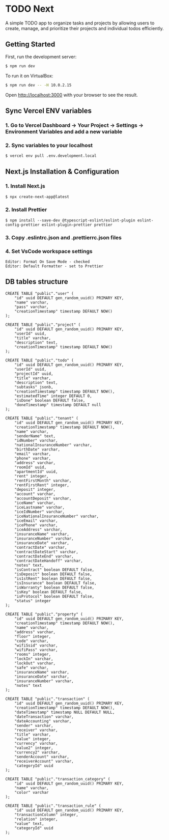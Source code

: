 # TODO Next

A simple TODO app to organize tasks and projects by allowing users to create, manage, and prioritize their projects and individual todos efficiently.

## Getting Started

First, run the development server:

```bash
$ npm run dev
```

To run it on VirtualBox:

```bash
$ npm run dev -- -H 10.0.2.15
```

Open [http://localhost:3000](http://localhost:3000) with your browser to see the result.

## Sync Vercel ENV variables

### 1. Go to Vercel Dashboard → Your Project → Settings → Environment Variables and add a new variable

### 2. Sync variables to your localhost

```bash
$ vercel env pull .env.development.local
```

## Next.js Installation & Configuration

### 1. Install Next.js

```bash
$ npx create-next-app@latest
```

### 2. Install Prettier

```
$ npm install --save-dev @typescript-eslint/eslint-plugin eslint-config-prettier eslint-plugin-prettier prettier
```

### 3. Copy .eslintrc.json and .prettierrc.json files

### 4. Set VsCode workspace settings

```
Editor: Format On Save Mode - checked
Editor: Default Formatter - set to Prettier
```

## DB tables structure

```
CREATE TABLE "public"."user" (
    "id" uuid DEFAULT gen_random_uuid() PRIMARY KEY,
    "name" varchar,
    "pass" varchar,
    "creationTimestamp" timestamp DEFAULT NOW()
);
```

```
CREATE TABLE "public"."project" (
    "id" uuid DEFAULT gen_random_uuid() PRIMARY KEY,
    "userId" uuid,
    "title" varchar,
    "description" text,
    "creationTimestamp" timestamp DEFAULT NOW()
);
```

```
CREATE TABLE "public"."todo" (
    "id" uuid DEFAULT gen_random_uuid() PRIMARY KEY,
    "userId" uuid,
    "projectId" uuid,
    "title" varchar,
    "description" text,
    "subtasks" jsonb,
    "creationTimestamp" timestamp DEFAULT NOW(),
    "estimatedTime" integer DEFAULT 0,
    "isDone" boolean DEFAULT false,
    "doneTimestamp" timestamp DEFAULT null
);
```

```
CREATE TABLE "public"."tenant" (
    "id" uuid DEFAULT gen_random_uuid() PRIMARY KEY,
    "creationTimestamp" timestamp DEFAULT NOW(),
    "name" varchar,
    "senderName" text,
    "idNumber" varchar,
    "nationalInsuranceNumber" varchar,
    "birthDate" varchar,
    "email" varchar,
    "phone" varchar,
    "address" varchar,
    "roomId" uuid,
    "apartmentId" uuid,
    "rent" integer,
    "rentFirstMonth" varchar,
    "rentFirstRent" integer,
    "deposit" integer,
    "account" varchar,
    "accountDeposit" varchar,
    "iceName" varchar,
    "iceLastname" varchar,
    "iceIdNumber" varchar,
    "iceNationalInsuranceNumber" varchar,
    "iceEmail" varchar,
    "icePhone" varchar,
    "iceAddress" varchar,
    "insuranceName" varchar,
    "insuranceNumber" varchar,
    "insuranceDate" varchar,
    "contractDate" varchar,
    "contractDateStart" varchar,
    "contractDateEnd" varchar,
    "contractDateHandoff" varchar,
    "notes" text,
    "isContract" boolean DEFAULT false,
    "isDeposit" boolean DEFAULT false,
    "is1stRent" boolean DEFAULT false,
    "isInsurance" boolean DEFAULT false,
    "isWarranty" boolean DEFAULT false,
    "isKey" boolean DEFAULT false,
    "isProtocol" boolean DEFAULT false,
    "status" integer
);
```

```
CREATE TABLE "public"."property" (
    "id" uuid DEFAULT gen_random_uuid() PRIMARY KEY,
    "creationTimestamp" timestamp DEFAULT NOW(),
    "name" varchar,
    "address" varchar,
    "floor" integer,
    "code" varchar,
    "wifiSsid" varchar,
    "wifiPass" varchar,
    "rooms" integer,
    "lockIn" varchar,
    "lockOut" varchar,
    "safe" varchar,
    "insuranceName" varchar,
    "insuranceDate" varchar,
    "insuranceNumber" varchar,
    "notes" text
);
```

```
CREATE TABLE "public"."transaction" (
    "id" uuid DEFAULT gen_random_uuid() PRIMARY KEY,
    "creationTimestamp" timestamp DEFAULT NOW(),
    "dateTimestamp" timestamp NULL DEFAULT NULL,
    "dateTransaction" varchar,
    "dateAccounting" varchar,
    "sender" varchar,
    "receiver" varchar,
    "title" varchar,
    "value" integer,
    "currency" varchar,
    "value2" integer,
    "currency2" varchar,
    "senderAccount" varchar,
    "receiverAccount" varchar,
    "categoryId" uuid
);
```

```
CREATE TABLE "public"."transaction_category" (
    "id" uuid DEFAULT gen_random_uuid() PRIMARY KEY,
    "name" varchar,
    "color" varchar
);
```

```
CREATE TABLE "public"."transaction_rule" (
    "id" uuid DEFAULT gen_random_uuid() PRIMARY KEY,
    "transactionColumn" integer,
    "relation" integer,
    "value" text,
    "categoryId" uuid
);
```
